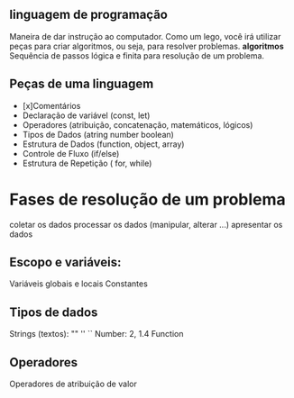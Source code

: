 ## linguagem de programação

Maneira de dar instrução ao computador.
Como um lego, você irá utilizar peças para criar algoritmos, ou seja, para resolver problemas.
**algoritmos**
Sequência de passos lógica e finita para resolução de um problema.

## Peças de uma linguagem 

- [x]Comentários
- Declaração de variável  (const, let)
- Operadores (atribuição, concatenação, matemáticos, lógicos)
- Tipos de Dados (atring number boolean)
- Estrutura de Dados (function, object, array)
- Controle de Fluxo (if/else)
- Estrutura de Repetição ( for, while)

# Fases de resolução de um problema

coletar os dados
processar os dados (manipular, alterar ...)
apresentar os dados

## Escopo e variáveis:
Variáveis globais e locais
Constantes

## Tipos de dados

Strings (textos): "" '' ``
Number: 2, 1.4
Function

## Operadores

Operadores de atribuição de valor